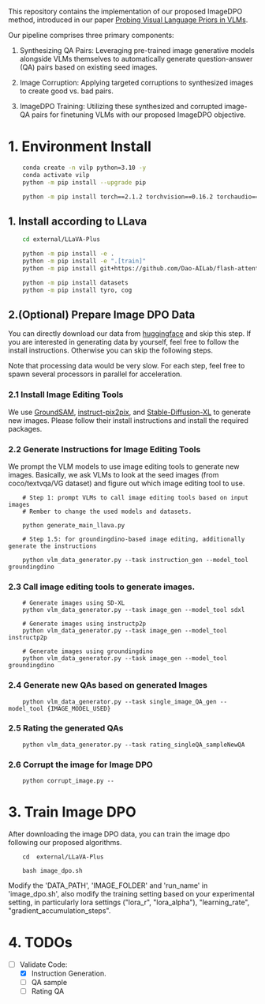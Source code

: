 This repository contains the implementation of our proposed ImageDPO method, introduced in our paper [Probing Visual Language Priors in VLMs](https://arxiv.org/abs/2501.00569). 

Our pipeline comprises three primary components:

1. Synthesizing QA Pairs: Leveraging pre-trained image generative models alongside VLMs themselves to automatically generate question-answer (QA) pairs based on existing seed images.

2. Image Corruption: Applying targeted corruptions to synthesized images to create good vs. bad pairs.

3. ImageDPO Training: Utilizing these synthesized and corrupted image-QA pairs for finetuning VLMs with our proposed ImageDPO objective.


# 1. Environment Install

```bash
    conda create -n vilp python=3.10 -y
    conda activate vilp
    python -m pip install --upgrade pip

    python -m pip install torch==2.1.2 torchvision==0.16.2 torchaudio==2.1.2 --index-url https://download.pytorch.org/whl/cu118
```


## 1. Install according to LLava
```bash
    cd external/LLaVA-Plus

    python -m pip install -e .
    python -m pip install -e ".[train]"
    python -m pip install git+https://github.com/Dao-AILab/flash-attention.git@v2.6.3

    python -m pip install datasets
    python -m pip install tyro, cog
```
## 2.(Optional) Prepare Image DPO Data

You can directly download our data from [huggingface](https://huggingface.co/datasets/ViLP/ImageDPO/tree/main) and skip this step. 
If you are interested in generating data by yourself, feel free to follow the install instructions. 
Otherwise you can skip the following steps. 

Note that processing data would be very slow. For each step, feel free to spawn several processors in parallel for acceleration. 

### 2.1 Install Image Editing Tools

We use [GroundSAM](https://github.com/IDEA-Research/Grounded-Segment-Anything), [instruct-pix2pix](https://github.com/timothybrooks/instruct-pix2pix), and [Stable-Diffusion-XL](https://huggingface.co/stabilityai/stable-diffusion-xl-base-1.0) to generate new images. 
Please follow their install instructions and install the required packages. 

### 2.2 Generate Instructions for Image Editing Tools

We prompt the VLM models to use image editing tools to generate new images. 
Basically, we ask VLMs to look at the seed images (from coco/textvqa/VG dataset) and figure out which image editing tool to use. 

```
    # Step 1: prompt VLMs to call image editing tools based on input images
    # Rember to change the used models and datasets.

    python generate_main_llava.py

    # Step 1.5: for groundingdino-based image editing, additionally generate the instructions 

    python vlm_data_generator.py --task instruction_gen --model_tool groundingdino

```

### 2.3 Call image editing tools to generate images.

```
    # Generate images using SD-XL
    python vlm_data_generator.py --task image_gen --model_tool sdxl

    # Generate images using instructp2p
    python vlm_data_generator.py --task image_gen --model_tool instructp2p

    # Generate images using groundingdino
    python vlm_data_generator.py --task image_gen --model_tool groundingdino
```

### 2.4 Generate new QAs based on generated Images

```
    python vlm_data_generator.py --task single_image_QA_gen --model_tool {IMAGE_MODEL_USED} 

```

### 2.5 Rating the generated QAs

```
    python vlm_data_generator.py --task rating_singleQA_sampleNewQA 
```

### 2.6 Corrupt the image for Image DPO

```
    python corrupt_image.py --

```


# 3. Train Image DPO
After downloading the image DPO data, you can train the image dpo following our proposed algorithms. 

```
    cd  external/LLaVA-Plus

    bash image_dpo.sh
```

Modify the 'DATA_PATH', 'IMAGE_FOLDER' and 'run_name' in 'image_dpo.sh',
also modify the training setting based on your experimental setting, in particularly lora settings ("lora_r", "lora_alpha"), "learning_rate", "gradient_accumulation_steps".  


# 4. TODOs

- [ ] Validate Code:
    - [x] Instruction Generation. 
    - [ ] QA sample 
    - [ ] Rating QA